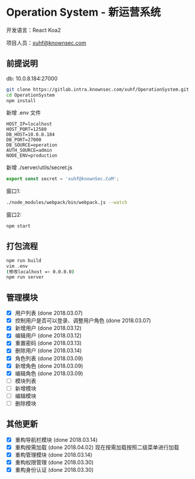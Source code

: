 # Operation System - 新运营系统

开发语言：React Koa2

项目人员：xuhf@knownsec.com

## 前提说明

db: 10.0.8.184:27000

```bash
git clone https://gitlab.intra.knownsec.com/xuhf/OperationSystem.git
cd OperationSystem
npm install
```

新增 .env 文件

```
HOST_IP=localhost
HOST_PORT=12580
DB_HOST=10.0.8.184
DB_PORT=27000
DB_SOURCE=operation
AUTH_SOURCE=admin
NODE_ENV=production
```

新增 ./server/utils/secret.js

```javascript
export const secret = 'xuhf@knownSec.CoM';
```

窗口1:

```bash
./node_modules/webpack/bin/webpack.js --watch
```

窗口2:

```bash
npm start
```

## 打包流程

```bash
npm run build
vim .env
(修改localhost => 0.0.0.0)
npm run server
```

## 管理模块

- [x] 用户列表 (done 2018.03.07)
- [x] 控制用户是否可以登录、调整用户角色 (done 2018.03.07)
- [x] 新增用户 (done 2018.03.12)
- [x] 编辑用户 (done 2018.03.12)
- [x] 重置密码 (done 2018.03.13)
- [x] 删除用户 (done 2018.03.14)
- [x] 角色列表 (done 2018.03.09)
- [x] 新增角色 (done 2018.03.09)
- [x] 编辑角色 (done 2018.03.09)
- [ ] 模块列表
- [ ] 新增模块
- [ ] 编辑模块
- [ ] 删除模块

## 其他更新

- [x] 重构导航栏模块 (done 2018.03.14)
- [x] 重构按需加载 (done 2018.04.02) 现在按需加载按照二级菜单进行加载
- [x] 重构管理模块 (done 2018.03.14)
- [x] 重构权限管理 (done 2018.03.30)
- [x] 重构身份认证 (done 2018.03.30)